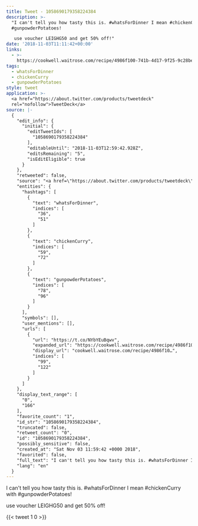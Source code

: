 ```yaml
---
title: Tweet - 1058690179358224384
description: >-
  "I can't tell you how tasty this is. #whatsForDinner I mean #chickenCurry with
  #gunpowderPotatoes!

   use voucher LEIGHG50 and get 50% off!"
date: '2018-11-03T11:11:42+00:00'
links:
  - >-
    https://cookwell.waitrose.com/recipe/4986f100-741b-4d17-9f25-9c28be97f2c1?portionQuantity=2&fromLocation=/recipes
tags:
  - whatsForDinner
  - chickenCurry
  - gunpowderPotatoes
style: tweet
application: >-
  <a href="https://about.twitter.com/products/tweetdeck"
  rel="nofollow">TweetDeck</a>
source: |-
  {
    "edit_info": {
      "initial": {
        "editTweetIds": [
          "1058690179358224384"
        ],
        "editableUntil": "2018-11-03T12:59:42.928Z",
        "editsRemaining": "5",
        "isEditEligible": true
      }
    },
    "retweeted": false,
    "source": "<a href=\"https://about.twitter.com/products/tweetdeck\" rel=\"nofollow\">TweetDeck</a>",
    "entities": {
      "hashtags": [
        {
          "text": "whatsForDinner",
          "indices": [
            "36",
            "51"
          ]
        },
        {
          "text": "chickenCurry",
          "indices": [
            "59",
            "72"
          ]
        },
        {
          "text": "gunpowderPotatoes",
          "indices": [
            "78",
            "96"
          ]
        }
      ],
      "symbols": [],
      "user_mentions": [],
      "urls": [
        {
          "url": "https://t.co/NYbYEuBqwv",
          "expanded_url": "https://cookwell.waitrose.com/recipe/4986f100-741b-4d17-9f25-9c28be97f2c1?portionQuantity=2&fromLocation=/recipes",
          "display_url": "cookwell.waitrose.com/recipe/4986f10…",
          "indices": [
            "99",
            "122"
          ]
        }
      ]
    },
    "display_text_range": [
      "0",
      "166"
    ],
    "favorite_count": "1",
    "id_str": "1058690179358224384",
    "truncated": false,
    "retweet_count": "0",
    "id": "1058690179358224384",
    "possibly_sensitive": false,
    "created_at": "Sat Nov 03 11:59:42 +0000 2018",
    "favorited": false,
    "full_text": "I can't tell you how tasty this is. #whatsForDinner I mean #chickenCurry with #gunpowderPotatoes!\n\nhttps://t.co/NYbYEuBqwv\n\nPlus use voucher LEIGHG50 and get 50% off!",
    "lang": "en"
  }
---
```

I can't tell you how tasty this is. #whatsForDinner I mean #chickenCurry with #gunpowderPotatoes!

 use voucher LEIGHG50 and get 50% off!
    
{{< tweet 1 0 >}}
    
